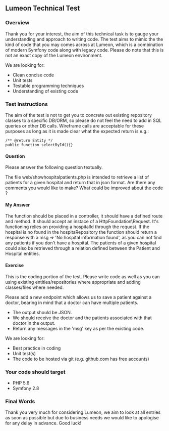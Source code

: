 ## Lumeon Technical Test


### Overview

Thank you for your interest, the aim of this technical task is to gauge your understanding and approach to writing code. The test aims to mimic the the kind of code that you may comes across at Lumeon, which is a combination of modern Symfony code along with legacy code. Please do note that this is not an exact copy of the Lumeon environment.

We are looking for:

- Clean concise code
- Unit tests
- Testable programming techniques
- Understanding of existing code

### Test Instructions

The aim of the test is not to get you to concrete out existing repository classes to a specific DB/ORM, so please do not feel the need to add in SQL queries or other DB calls. Wireframe calls are acceptable for these purposes as long as it is made clear what the expected return is e.g.:
```
/** @return Entity */
public function selectById(){}
```

#### Question
Please answer the following question textually.

The file web/showhospitalpatients.php is intended to retrieve a list of patients for a given hospital and return that in json format. Are there any comments you would like to make? What could be improved about the code ?

#### My Answer
The function should be placed in a controller, it should have a defined route and method. It should accept an instace of a HttpFoundation\Request. It's functioning relies on providing a hospitalId through the request. If the hospital is no found in the hospitaRepository the function should return a response with a msg => 'No hospital information found', as you can not find any patients if you don't have a hospital. The patients of a given hospital could also be retrieved through a relation defined between the Patient and Hospital entities.

#### Exercise

This is the coding portion of the test. Please write code as well as you can using existing entities/repositories where appropriate and adding classes/files where needed.

Please add a new endpoint which allows us to save a patient against a doctor, bearing in mind that a doctor can have multiple patients.
- The output should be JSON.
- We should receive the doctor and the patients associated with that doctor in the output.
- Return any messages in the 'msg' key as per the existing code. 

We are looking for:

- Best practice in coding
- Unit test(s)
- The code to be hosted via git (e.g. github.com has free accounts)

### Your code should target

- PHP 5.6
- Symfony 2.8

### Final Words
Thank you very much for considering Lumeon, we aim to look at all entries as soon as possible but due to business needs we would like to apologise for any delay in advance. Good luck!